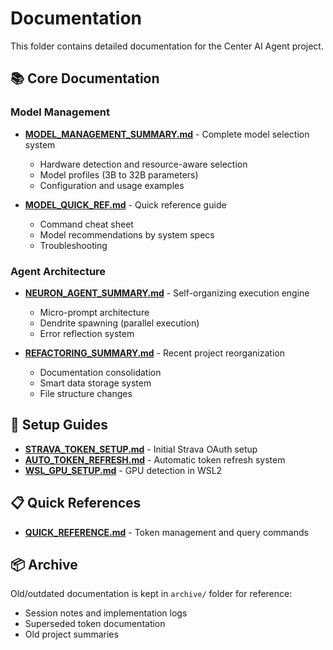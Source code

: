 # Documentation

This folder contains detailed documentation for the Center AI Agent project.

## 📚 Core Documentation

### Model Management
- **[MODEL_MANAGEMENT_SUMMARY.md](MODEL_MANAGEMENT_SUMMARY.md)** - Complete model selection system
  - Hardware detection and resource-aware selection
  - Model profiles (3B to 32B parameters)
  - Configuration and usage examples
  
- **[MODEL_QUICK_REF.md](MODEL_QUICK_REF.md)** - Quick reference guide
  - Command cheat sheet
  - Model recommendations by system specs
  - Troubleshooting

### Agent Architecture
- **[NEURON_AGENT_SUMMARY.md](NEURON_AGENT_SUMMARY.md)** - Self-organizing execution engine
  - Micro-prompt architecture
  - Dendrite spawning (parallel execution)
  - Error reflection system
  
- **[REFACTORING_SUMMARY.md](REFACTORING_SUMMARY.md)** - Recent project reorganization
  - Documentation consolidation
  - Smart data storage system
  - File structure changes

## 🔧 Setup Guides

- **[STRAVA_TOKEN_SETUP.md](STRAVA_TOKEN_SETUP.md)** - Initial Strava OAuth setup
- **[AUTO_TOKEN_REFRESH.md](AUTO_TOKEN_REFRESH.md)** - Automatic token refresh system
- **[WSL_GPU_SETUP.md](WSL_GPU_SETUP.md)** - GPU detection in WSL2

## 📋 Quick References

- **[QUICK_REFERENCE.md](QUICK_REFERENCE.md)** - Token management and query commands

## 📦 Archive

Old/outdated documentation is kept in `archive/` folder for reference:
- Session notes and implementation logs
- Superseded token documentation
- Old project summaries

